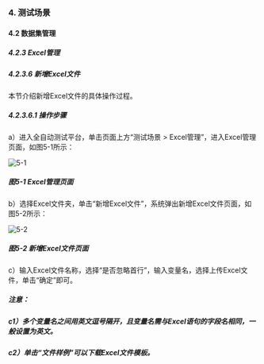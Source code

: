 ### 4. 测试场景

#### 4.2 数据集管理

##### 4.2.3 Excel管理

##### 4.2.3.6 新增Excel文件

本节介绍新增Excel文件的具体操作过程。

##### 4.2.3.6.1 操作步骤

a）进入全自动测试平台，单击页面上方“测试场景 > Excel管理”，进入Excel管理页面，如图5-1所示：

![5-1](https://www.feisuanyz.com/fstest/cscj/datamanage/excelmanage/5_1.png)

##### 图5-1 Excel管理页面

b）选择Excel文件夹，单击“新增Excel文件”，系统弹出新增Excel文件页面，如图5-2所示：

![5-2](https://www.feisuanyz.com/fstest/cscj/datamanage/excelmanage/5_2.png)

##### 图5-2 新增Excel文件页面

c）输入Excel文件名称，选择“是否忽略首行”，输入变量名，选择上传Excel文件，单击“确定”即可。

##### 注意：

##### c1）多个变量名之间用英文逗号隔开，且变量名需与Excel语句的字段名相同，一般设置为英文。

##### c2）单击“文件样例”可以下载Excel文件模板。
